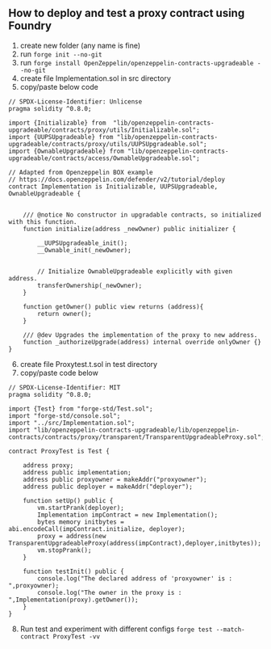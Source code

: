 ## How to deploy and test a proxy contract using Foundry
1) create new folder (any name is fine)
2) run `forge init --no-git`
3) run  `forge install OpenZeppelin/openzeppelin-contracts-upgradeable --no-git`
4) create file Implementation.sol in src directory
5) copy/paste below code
```
// SPDX-License-Identifier: Unlicense
pragma solidity ^0.8.0;

import {Initializable} from  "lib/openzeppelin-contracts-upgradeable/contracts/proxy/utils/Initializable.sol";
import {UUPSUpgradeable} from "lib/openzeppelin-contracts-upgradeable/contracts/proxy/utils/UUPSUpgradeable.sol";
import {OwnableUpgradeable} from "lib/openzeppelin-contracts-upgradeable/contracts/access/OwnableUpgradeable.sol";

// Adapted from Openzeppelin BOX example
// https://docs.openzeppelin.com/defender/v2/tutorial/deploy
contract Implementation is Initializable, UUPSUpgradeable, OwnableUpgradeable {


    /// @notice No constructor in upgradable contracts, so initialized with this function.
    function initialize(address _newOwner) public initializer {
        
        __UUPSUpgradeable_init();
        __Ownable_init(_newOwner);


        // Initialize OwnableUpgradeable explicitly with given address.
        transferOwnership(_newOwner);
    }

    function getOwner() public view returns (address){
        return owner();
    }

    /// @dev Upgrades the implementation of the proxy to new address.
    function _authorizeUpgrade(address) internal override onlyOwner {}
}
```

6) create file Proxytest.t.sol in test directory
7) copy/paste code below
```
// SPDX-License-Identifier: MIT
pragma solidity ^0.8.0;

import {Test} from "forge-std/Test.sol";
import "forge-std/console.sol";
import "../src/Implementation.sol";
import "lib/openzeppelin-contracts-upgradeable/lib/openzeppelin-contracts/contracts/proxy/transparent/TransparentUpgradeableProxy.sol";

contract ProxyTest is Test {
   
    address proxy;
    address public implementation;
    address public proxyowner = makeAddr("proxyowner");
    address public deployer = makeAddr("deployer");

    function setUp() public {
        vm.startPrank(deployer);
        Implementation impContract = new Implementation();
        bytes memory initbytes = abi.encodeCall(impContract.initialize, deployer);
        proxy = address(new TransparentUpgradeableProxy(address(impContract),deployer,initbytes));
        vm.stopPrank();
    }

    function testInit() public {
        console.log("The declared address of 'proxyowner' is : ",proxyowner);
        console.log("The owner in the proxy is : ",Implementation(proxy).getOwner());
    }
}
```

8) Run test and experiment with different configs
`forge test --match-contract ProxyTest -vv`
